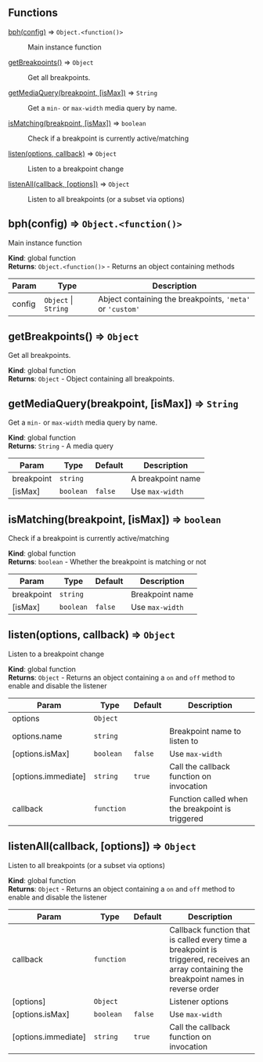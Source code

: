 ## Functions

<dl>
<dt><a href="#bph">bph(config)</a> ⇒ <code>Object.&lt;function()&gt;</code></dt>
<dd><p>Main instance function</p>
</dd>
<dt><a href="#getBreakpoints">getBreakpoints()</a> ⇒ <code>Object</code></dt>
<dd><p>Get all breakpoints.</p>
</dd>
<dt><a href="#getMediaQuery">getMediaQuery(breakpoint, [isMax])</a> ⇒ <code>String</code></dt>
<dd><p>Get a <code>min-</code> or <code>max-width</code> media query by name.</p>
</dd>
<dt><a href="#isMatching">isMatching(breakpoint, [isMax])</a> ⇒ <code>boolean</code></dt>
<dd><p>Check if a breakpoint is currently active/matching</p>
</dd>
<dt><a href="#listen">listen(options, callback)</a> ⇒ <code>Object</code></dt>
<dd><p>Listen to a breakpoint change</p>
</dd>
<dt><a href="#listenAll">listenAll(callback, [options])</a> ⇒ <code>Object</code></dt>
<dd><p>Listen to all breakpoints (or a subset via options)</p>
</dd>
</dl>

<a name="bph"></a>

## bph(config) ⇒ <code>Object.&lt;function()&gt;</code>
Main instance function

**Kind**: global function  
**Returns**: <code>Object.&lt;function()&gt;</code> - Returns an object containing methods  

| Param | Type | Description |
| --- | --- | --- |
| config | <code>Object</code> \| <code>String</code> | Abject containing the breakpoints, `'meta'` or `'custom'` |

<a name="getBreakpoints"></a>

## getBreakpoints() ⇒ <code>Object</code>
Get all breakpoints.

**Kind**: global function  
**Returns**: <code>Object</code> - Object containing all breakpoints.  
<a name="getMediaQuery"></a>

## getMediaQuery(breakpoint, [isMax]) ⇒ <code>String</code>
Get a `min-` or `max-width` media query by name.

**Kind**: global function  
**Returns**: <code>String</code> - A media query  

| Param | Type | Default | Description |
| --- | --- | --- | --- |
| breakpoint | <code>string</code> |  | A breakpoint name |
| [isMax] | <code>boolean</code> | <code>false</code> | Use `max-width` |

<a name="isMatching"></a>

## isMatching(breakpoint, [isMax]) ⇒ <code>boolean</code>
Check if a breakpoint is currently active/matching

**Kind**: global function  
**Returns**: <code>boolean</code> - Whether the breakpoint is matching or not  

| Param | Type | Default | Description |
| --- | --- | --- | --- |
| breakpoint | <code>string</code> |  | Breakpoint name |
| [isMax] | <code>boolean</code> | <code>false</code> | Use `max-width` |

<a name="listen"></a>

## listen(options, callback) ⇒ <code>Object</code>
Listen to a breakpoint change

**Kind**: global function  
**Returns**: <code>Object</code> - Returns an object containing a `on` and `off` method to enable and disable the listener  

| Param | Type | Default | Description |
| --- | --- | --- | --- |
| options | <code>Object</code> |  |  |
| options.name | <code>string</code> |  | Breakpoint name to listen to |
| [options.isMax] | <code>boolean</code> | <code>false</code> | Use `max-width` |
| [options.immediate] | <code>string</code> | <code>true</code> | Call the callback function on invocation |
| callback | <code>function</code> |  | Function called when the breakpoint is triggered |

<a name="listenAll"></a>

## listenAll(callback, [options]) ⇒ <code>Object</code>
Listen to all breakpoints (or a subset via options)

**Kind**: global function  
**Returns**: <code>Object</code> - Returns an object containing a `on` and `off` method to enable and disable the listener  

| Param | Type | Default | Description |
| --- | --- | --- | --- |
| callback | <code>function</code> |  | Callback function that is called every time a breakpoint is triggered, receives an array containing the breakpoint names in reverse order |
| [options] | <code>Object</code> |  | Listener options |
| [options.isMax] | <code>boolean</code> | <code>false</code> | Use `max-width` |
| [options.immediate] | <code>string</code> | <code>true</code> | Call the callback function on invocation |

